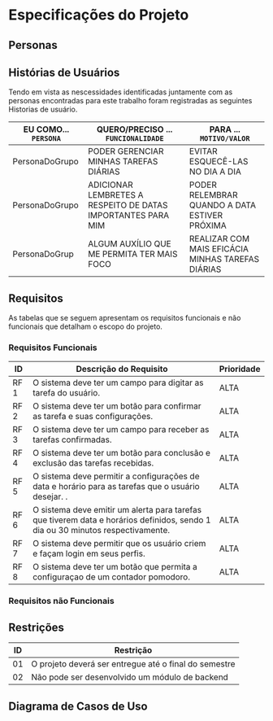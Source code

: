 # Especificações do Projeto








## Personas







## Histórias de Usuários

Tendo em vista as nescessidades identificadas juntamente com as personas encontradas para este trabalho foram registradas as seguintes Historias de usuário. 

|EU COMO... `PERSONA`| QUERO/PRECISO ... `FUNCIONALIDADE` |PARA ... `MOTIVO/VALOR` |  
|--------------------|-------------------------------------------------------------|-------------------------------------------------|
|PersonaDoGrupo      | PODER GERENCIAR MINHAS TAREFAS DIÁRIAS                      | EVITAR ESQUECÊ-LAS NO DIA A DIA                 |
|PersonaDoGrupo      |ADICIONAR LEMBRETES A RESPEITO DE DATAS IMPORTANTES PARA MIM | PODER RELEMBRAR QUANDO A DATA ESTIVER PRÓXIMA   |
|PersonaDoGrup       |ALGUM AUXÍLIO QUE ME PERMITA TER MAIS FOCO                   |REALIZAR COM MAIS EFICÁCIA MINHAS TAREFAS DIÁRIAS|


## Requisitos

As tabelas que se seguem apresentam os requisitos funcionais e não funcionais que detalham o escopo do projeto.

### Requisitos Funcionais

|ID    | Descrição do Requisito  | Prioridade |
|------|-----------------------------------------|----|
|RF 1 |O sistema deve ter um campo para digitar as tarefa do usuário.  | ALTA | 
|RF 2 |O sistema deve ter um botão para confirmar as tarefa e suas configurações.   | ALTA |
|RF 3 |O sistema deve ter um campo para receber as tarefas confirmadas.  | ALTA | 
|RF 4 |O  sistema deve ter um botão para conclusão e exclusão das tarefas recebidas.    | ALTA |
|RF 5 |O sistema deve permitir a configurações de data e horário para as tarefas que o usuário desejar. .  | ALTA | 
|RF 6 |O sistema deve emitir um alerta para tarefas que tiverem data e horários definidos, sendo 1 dia ou 30 minutos respectivamente.    | ALTA |
|RF 7 |O sistema deve permitir que os usuário criem e façam login em seus perfis.   | ALTA | 
|RF 8 |O sistema deve ter um botão que permita a configuraçao de um contador pomodoro.     | ALTA |

### Requisitos não Funcionais




## Restrições


|ID| Restrição                                             |
|--|-------------------------------------------------------|
|01| O projeto deverá ser entregue até o final do semestre |
|02| Não pode ser desenvolvido um módulo de backend        |




## Diagrama de Casos de Uso


